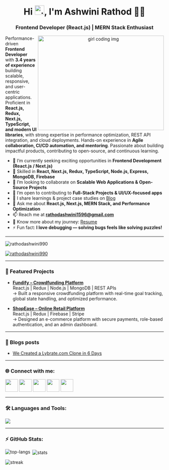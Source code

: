 <h1 align="center">
  Hi <img src="https://raw.githubusercontent.com/MartinHeinz/MartinHeinz/master/wave.gif" width="30px" alt="gif">, I'm Ashwini Rathod 👩‍💻
</h1>
<h3 align="center">Frontend Developer (React.js) | MERN Stack Enthusiast</h3>

<p align="center">
  <img align="right" src="https://miro.medium.com/max/1600/0*K2WLMTExLyida7OR.gif" width="400" height="300" alt="girl coding img">
</p>

<p>
Performance-driven <b>Frontend Developer</b> with <b>3.4 years of experience</b> building scalable, responsive, and user-centric applications.  
Proficient in <b>React.js, Redux, Next.js, TypeScript, and modern UI libraries</b>, with strong expertise in performance optimization, REST API integration, and cloud deployments.  
Hands-on experience in <b>Agile collaboration, CI/CD automation, and mentoring</b>. Passionate about building impactful products, contributing to open-source, and continuous learning.  
</p>

- 🔭 I’m currently seeking exciting opportunities in **Frontend Development (React.js / Next.js)**  
- 🌱 Skilled in **React, Next.js, Redux, TypeScript, Node.js, Express, MongoDB, Firebase**  
- 👯 I’m looking to collaborate on **Scalable Web Applications & Open-Source Projects**  
- 🤝 I’m open to contributing to **Full-Stack Projects & UI/UX-focused apps**  
- 📝 I share learnings & project case studies on [Blog](https://medium.com/@rathodashwini990)  
- 💬 Ask me about **React.js, Next.js, MERN Stack, and Performance Optimization**  
- 📫 Reach me at **rathodashwini1596@gmail.com**  
- 📄 Know more about my journey: [Resume](https://drive.google.com/file/d/1UVSjPVoanIwWq1SVnKPlqxs4PAqE5kJ8/view?usp=sharing)  
- ⚡ Fun fact: **I love debugging — solving bugs feels like solving puzzles!**  

---

<p align="left"> 
  <img src="https://komarev.com/ghpvc/?username=rathodashwini990&label=Profile%20views&color=0e75b6&style=flat" alt="rathodashwini990" />
</p>

<p align="left"> 
  <a href="https://github.com/ryo-ma/github-profile-trophy">
    <img src="https://github-profile-trophy.vercel.app/?username=rathodashwini990&theme=dracula" alt="rathodashwini990" />
  </a>
</p>

---

### 🚀 Featured Projects
- **[Fundify – Crowdfunding Platform](https://github.com/rathodashwini990)**  
  React.js | Redux | Node.js | MongoDB | REST APIs  
  → Built a responsive crowdfunding platform with real-time goal tracking, global state handling, and optimized performance.  

- **[ShopEase – Online Retail Platform](https://github.com/rathodashwini990)**  
  React.js | Redux | Firebase | Stripe  
  → Designed an e-commerce platform with secure payments, role-based authentication, and an admin dashboard.  

---

### 📌 Blogs posts
<!-- BLOG-POST-LIST:START -->
- [We Created a Lybrate.com Clone in 6 Days](https://medium.com/@rathodashwini990/we-created-a-lybrate-com-clone-in-6-days-913dfd79d57)  
<!-- BLOG-POST-LIST:END -->

---

<h3 align="left">🌐 Connect with me:</h3>
<p align="left">
  <a href="https://linkedin.com/in/ashwini-rathod-741b72374" target="blank"><img src="https://img.icons8.com/color/48/000000/linkedin.png" width="40"/></a>
  <a href="https://twitter.com/ashwini36515066" target="blank"><img src="https://img.icons8.com/color/48/000000/twitter.png" width="40"/></a>
  <a href="https://medium.com/@rathodashwini990" target="blank"><img src="https://img.icons8.com/color/48/000000/medium-logo.png" width="40"/></a>
  <a href="https://www.hackerrank.com/rathodashwini990" target="blank"><img src="https://img.icons8.com/external-tal-revivo-color-tal-revivo/48/000000/external-hackerrank-is-a-technology-company-that-focuses-on-competitive-programming-logo-color-tal-revivo.png" width="40"/></a>
  <a href="https://leetcode.com/rathodashwini990" target="blank"><img src="https://img.icons8.com/external-tal-revivo-color-tal-revivo/48/000000/external-level-up-your-coding-skills-and-quickly-land-a-job-logo-color-tal-revivo.png" width="40"/></a>
</p>

---

<h3 align="left">🛠️ Languages and Tools:</h3>
<p align="left"> 
  <img src="https://skillicons.dev/icons?i=html,css,js,ts,react,next,redux,nodejs,express,mongodb,postgresql,firebase,tailwind,bootstrap,materialui,sass,git,postman,jest,cypress" />
</p>

---

<h3 align="left">⚡ GitHub Stats:</h3>
<p>
  <img align="left" src="https://github-readme-stats.vercel.app/api/top-langs?username=rathodashwini990&show_icons=true&locale=en&layout=compact&theme=tokyonight" alt="top-langs" />
</p>
<p>
  &nbsp;<img align="center" src="https://github-readme-stats.vercel.app/api?username=rathodashwini990&show_icons=true&theme=tokyonight" alt="stats" />
</p>
<p>
  <img align="center" src="https://github-readme-streak-stats.herokuapp.com/?user=rathodashwini990&theme=tokyonight" alt="streak" />
</p>
